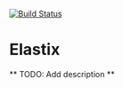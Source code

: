 [![Build Status](https://travis-ci.org/werbitzky/elastix.svg)](https://travis-ci.org/werbitzky/elastix)

Elastix
=======

** TODO: Add description **
